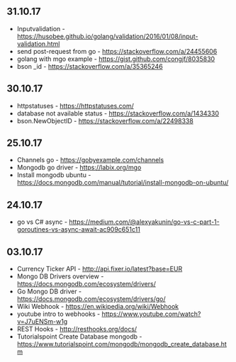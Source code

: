 ## 31.10.17
- Inputvalidation - https://husobee.github.io/golang/validation/2016/01/08/input-validation.html
- send post-request from go - https://stackoverflow.com/a/24455606
- golang with mgo example - https://gist.github.com/congjf/8035830
- bson \_id - https://stackoverflow.com/a/35365246

## 30.10.17
- httpstatuses - https://httpstatuses.com/
- database not available status - https://stackoverflow.com/a/1434330
- bson.NewObjectID - https://stackoverflow.com/a/22498338

## 25.10.17
- Channels go - https://gobyexample.com/channels
- Mongodb go driver - https://labix.org/mgo
- Install mongodb ubuntu - https://docs.mongodb.com/manual/tutorial/install-mongodb-on-ubuntu/

## 24.10.17
- go vs C# async - https://medium.com/@alexyakunin/go-vs-c-part-1-goroutines-vs-async-await-ac909c651c11

## 03.10.17
- Currency Ticker API - http://api.fixer.io/latest?base=EUR
- Mongo DB Drivers overview - https://docs.mongodb.com/ecosystem/drivers/
- Go Mongo DB driver - https://docs.mongodb.com/ecosystem/drivers/go/
- Wiki Webhook - https://en.wikipedia.org/wiki/Webhook
- youtube intro to webhooks - https://www.youtube.com/watch?v=J7uENSm-w1g
- REST Hooks - http://resthooks.org/docs/
- Tutorialspoint Create Database mongodb - https://www.tutorialspoint.com/mongodb/mongodb_create_database.htm

